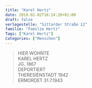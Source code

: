 ```yaml
---
title: "Karel Hertz"
date: 2019-02-02T16:24:20+01:00
draft: false
verlegestelle: "Sittarder Straße 12"
familie: "Familie Hertz"
Tags: ["Karel Hertz"]
Categories: ["Menschen"]
---
```


> HIER WOHNTE <br />
> KAREL HERTZ <br />
> JG. 1867 <br />
> DEPORTIERT <br />
> THERESIENSTADT 1942 <br />
> ERMORDET 31.7.1943 <br />